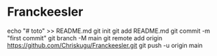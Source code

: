 # Franckeesler

echo "# toto" >> README.md
git init
git add README.md
git commit -m "first commit"
git branch -M main
git remote add origin https://github.com/Chriskugu/Franckeesler.git
git push -u origin main
